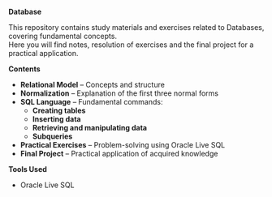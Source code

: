**Database**

This repository contains study materials and exercises related to Databases, covering fundamental concepts.  
Here you will find notes, resolution of exercises and the final project for a practical application.

**Contents**

- **Relational Model** – Concepts and structure
- **Normalization** – Explanation of the first three normal forms
- **SQL Language** – Fundamental commands:
  - **Creating tables**
  - **Inserting data**
  - **Retrieving and manipulating data**
  - **Subqueries**
- **Practical Exercises** – Problem-solving using Oracle Live SQL
- **Final Project** – Practical application of acquired knowledge

**Tools Used**

- Oracle Live SQL
